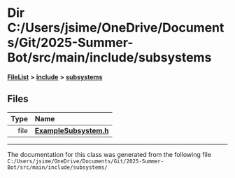

# Dir C:/Users/jsime/OneDrive/Documents/Git/2025-Summer-Bot/src/main/include/subsystems



[**FileList**](files.md) **>** [**include**](dir_df3bee86fdbfb464c3a94507855b0bdc.md) **>** [**subsystems**](dir_5b31952f813df36dabbaa31d5b8f92e5.md)












## Files

| Type | Name |
| ---: | :--- |
| file | [**ExampleSubsystem.h**](_example_subsystem_8h.md) <br> |



























































------------------------------
The documentation for this class was generated from the following file `C:/Users/jsime/OneDrive/Documents/Git/2025-Summer-Bot/src/main/include/subsystems/`

